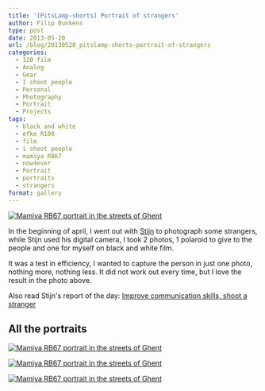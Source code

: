 ```yaml
---
title: '[PitsLamp-shorts] Portrait of strangers'
author: Filip Bunkens
type: post
date: 2013-05-20
url: /blog/20130520_pitslamp-shorts-portrait-of-strangers
categories:
  - 120 film
  - Analog
  - Gear
  - I shoot people
  - Personal
  - Photography
  - Portrait
  - Projects
tags:
  - black and white
  - efke R100
  - film
  - i shoot people
  - mamiya RB67
  - now4ever
  - Portrait
  - portraits
  - strangers
format: gallery
---
```

[![Mamiya RB67 portrait in the streets of Ghent][1]](/images/blogposts/mamiya_film72-3.jpg)

In the beginning of april, I went out with <a href="http://www.nowforever.be" title="Huwelijk and event photography Stijn Vandenbussche" rel="friend met">Stijn</a> to photograph some strangers, while Stijn used his digital camera, I took 2 photos, 1 polaroid to give to the people and one for myself on black and white film.

It was a test in efficiency, I wanted to capture the person in just one photo, nothing more, nothing less. It did not work out every time, but I love the result in the photo above.

Also read Stijn's report of the day: <a href="http://nowforever.be/improve-communication-skills-shoot-a-stranger/" title="Nowforever Photography: Improve communication skills, shoot a stranger" rel="friend met">Improve communication skills, shoot a stranger</a>

## All the portraits

[![Mamiya RB67 portrait in the streets of Ghent][2]](/images/blogposts/mamiya_film72-4.jpg)

[![Mamiya RB67 portrait in the streets of Ghent][3]](/images/blogposts/mamiya_film72-2.jpg)

[![Mamiya RB67 portrait in the streets of Ghent][4]](/images/blogposts/mamiya_film72-1.jpg)

 [1]: /images/blogposts/mamiya_film72-3.jpg
 [2]: /images/blogposts/mamiya_film72-4.jpg
 [3]: /images/blogposts/mamiya_film72-2.jpg
 [4]: /images/blogposts/mamiya_film72-1.jpg
